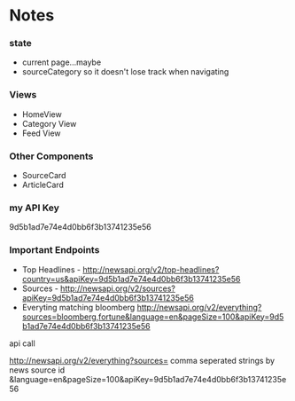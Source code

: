 # Notes

### state
- current page...maybe
- sourceCategory so it doesn't lose track when navigating


### Views
- HomeView
- Category View
- Feed View

### Other Components
- SourceCard
- ArticleCard

### my API Key

9d5b1ad7e74e4d0bb6f3b13741235e56

### Important Endpoints

- Top Headlines - http://newsapi.org/v2/top-headlines?country=us&apiKey=9d5b1ad7e74e4d0bb6f3b13741235e56
- Sources - http://newsapi.org/v2/sources?apiKey=9d5b1ad7e74e4d0bb6f3b13741235e56
- Everyting matching bloomberg http://newsapi.org/v2/everything?sources=bloomberg,fortune&language=en&pageSize=100&apiKey=9d5b1ad7e74e4d0bb6f3b13741235e56

api call

http://newsapi.org/v2/everything?sources= comma seperated strings by news source id &language=en&pageSize=100&apiKey=9d5b1ad7e74e4d0bb6f3b13741235e56